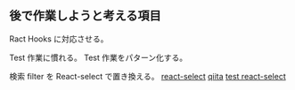 ## 後で作業しようと考える項目

Ract Hooks に対応させる。

Test 作業に慣れる。
Test 作業をパターン化する。

検索 filter を React-select で置き換える。
[react-select](https://github.com/JedWatson/react-select)
[qiita](https://qiita.com/Hitomi_Nagano/items/c00df24dc24e0329167d)
[test react-select](https://testing-library.com/docs/ecosystem-react-select-event/)

